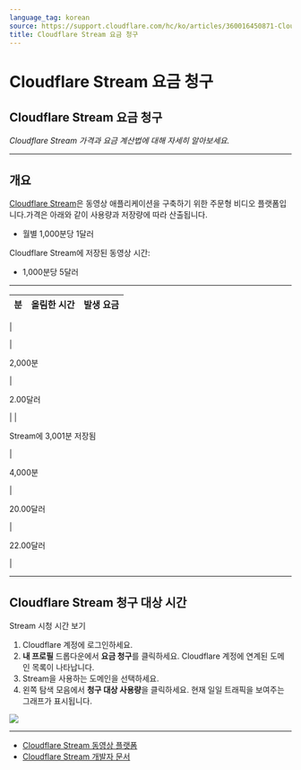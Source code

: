 ```yaml
---
language_tag: korean
source: https://support.cloudflare.com/hc/ko/articles/360016450871-Cloudflare-Stream-%EC%9A%94%EA%B8%88-%EC%B2%AD%EA%B5%AC
title: Cloudflare Stream 요금 청구
---
```


# Cloudflare Stream 요금 청구

## Cloudflare Stream 요금 청구

_Cloudflare Stream 가격과 요금 계산법에 대해 자세히 알아보세요._

___

## 개요

[Cloudflare Stream](https://support.cloudflare.com/hc/ko/articles/360017801091)은 동영상 애플리케이션을 구축하기 위한 주문형 비디오 플랫폼입니다.가격은 아래와 같이 사용량과 저장량에 따라 산출됩니다.


-   월별 1,000분당 1달러

Cloudflare Stream에 저장된 동영상 시간:

-   1,000분당 5달러

___



| **분** | **올림한 시간** | **발생 요금** |
| --- | --- | --- |
| 

 | 

2,000분

 | 

2.00달러

 |
| 

Stream에 3,001분 저장됨

 | 

4,000분

 | 

20.00달러

 |

22.00달러

 |

___

## Cloudflare Stream 청구 대상 시간





Stream 시청 시간 보기 

1.  Cloudflare 계정에 로그인하세요.
2.  **내 프로필** 드롭다운에서 **요금 청구**를 클릭하세요. Cloudflare 계정에 연계된 도메인 목록이 나타납니다.
3.  Stream을 사용하는 도메인을 선택하세요.
4.  왼쪽 탐색 모음에서 **청구 대상 사용량**을 클릭하세요. 현재 일일 트래픽을 보여주는 그래프가 표시됩니다.

![
](/support/static/hc-import-stream_billing_subcriptions_previous_month.png)

___

-   [Cloudflare Stream 동영상 플랫폼](https://support.cloudflare.com/hc/ko/articles/360017801091)
-   [Cloudflare Stream 개발자 문서](https://developers.cloudflare.com/stream/getting-started/)
